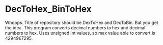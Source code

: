 # DecToHex_BinToHex
Whoops. Title of repository should be DexToHex and DecToBin. But you get the idea. 
This program converts decimal numbers to hex and decimal numbers to hex. Uses unsigned int values, so max value able to convert is 4294967295. 
